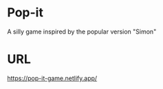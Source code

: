# Pop-it
A silly game inspired by the popular version "Simon"

# URL
https://pop-it-game.netlify.app/
